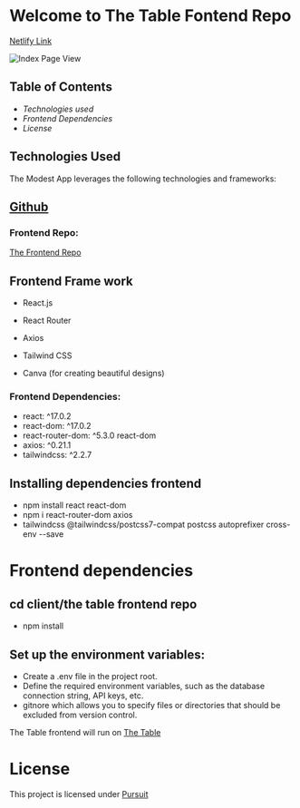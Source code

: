 # Welcome to The Table Fontend Repo 

[Netlify Link](https://thetable-app.netlify.app/)

![Index Page View](./src/images/IndexScreenshot.png)
## Table of Contents
- _Technologies used_
- _Frontend Dependencies_
- _License_

##  Technologies Used
The Modest App leverages the following technologies and frameworks:

## [Github](https://github.com/)
### Frontend Repo:
[The Frontend Repo](https://github.com/pursuit-florence/Modesty-frontend.git)

## Frontend Frame work
- React.js
- React Router
- Axios


- Tailwind CSS
- Canva (for creating beautiful designs)


### Frontend Dependencies: 
- react: ^17.0.2
- react-dom: ^17.0.2
- react-router-dom: ^5.3.0
react-dom
- axios: ^0.21.1
- tailwindcss: ^2.2.7



## Installing dependencies frontend
 - npm install react react-dom 
 - npm i react-router-dom axios  
 - tailwindcss @tailwindcss/postcss7-compat postcss autoprefixer cross-env --save

# Frontend dependencies 
 ## cd client/the table frontend repo  
 - npm install

 ## Set up the environment variables:

- Create a .env file in the project root.
- Define the required environment variables, such as the database connection string, API keys, etc.
- gitnore which allows you to specify files or directories that should be excluded from version control. 

The Table frontend will run on [The Table](http://localhost:3300)

# License
This project is licensed under [Pursuit](https://www.pursuit.org/)